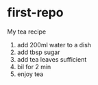 # first-repo
My tea recipe
1. add 200ml water to a dish
2. add  tbsp sugar
3. add tea leaves sufficient
4. bil for 2 min
5. enjoy tea
